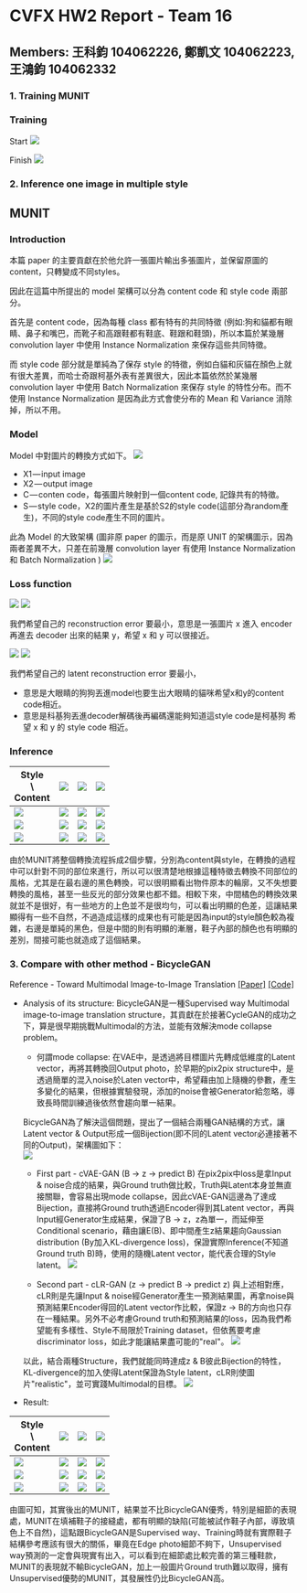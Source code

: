 
# CVFX HW2 Report  - Team 16 
## Members: 王科鈞 104062226, 鄭凱文 104062223, 王鴻鈞 104062332
### 1. Training MUNIT
### Training 
Start
![](https://i.imgur.com/IFP2hxW.png)

Finish
![](https://i.imgur.com/uzHg6vX.png)

### 2. Inference one image in multiple style
## MUNIT
### Introduction
本篇 paper 的主要貢獻在於他允許一張圖片輸出多張圖片，並保留原圖的 content，只轉變成不同styles。

因此在這篇中所提出的 model 架構可以分為 content code 和 style code 兩部分。

首先是 content code，因為每種 class 都有特有的共同特徵 (例如:狗和貓都有眼睛、鼻子和嘴巴，而靴子和高跟鞋都有鞋底、鞋跟和鞋頭)，所以本篇於某幾層 convolution layer 中使用 Instance Normalization 來保存這些共同特徵。

而 style code 部分就是單純為了保存 style 的特徵，例如白貓和灰貓在顏色上就有很大差異，而哈士奇跟柯基外表有差異很大，因此本篇依然於某幾層 convolution layer 中使用 Batch Normalization 來保存 style 的特性分布。而不使用 Instance Normalization 是因為此方式會使分布的 Mean 和 Variance 消除掉，所以不用。

### Model
Model 中對圖片的轉換方式如下。
![](https://i.imgur.com/99tdZ9H.png)

- X1 — input image
- X2 — output image
- C — conten code，每張圖片映射到一個content code, 記錄共有的特徵。
- S — style code，X2的圖片產生是基於S2的style code(這部分為random產生)，不同的style code產生不同的圖片。

此為 Model 的大致架構 (圖非原 paper 的圖示，而是原 UNIT 的架構圖示，因為兩者差異不大，只差在前幾層 convolution layer 有使用 Instance Normalization 和 Batch Normalization )
![](https://i.imgur.com/2E798Pp.png)

### Loss function
![](https://i.imgur.com/jDQJNMQ.png)
![](https://i.imgur.com/uFMza8V.png)

我們希望自己的 reconstruction error 要最小，意思是一張圖片 x 進入 encoder 再進去 decoder 出來的結果 y，希望 x 和 y 可以很接近。

![](https://i.imgur.com/DVg2YNh.png)
![](https://i.imgur.com/aTispdH.png)

我們希望自己的 latent reconstruction error 要最小，
- 意思是大眼睛的狗狗丟進model也要生出大眼睛的貓咪希望x和y的content code相近。
- 意思是科基狗丟進decoder解碼後再編碼還能夠知道這style code是柯基狗
希望 x 和 y 的 style code 相近。

### Inference
|Style<br>\\<br>Content | ![](https://i.imgur.com/ERwTuD8.png) | ![](https://i.imgur.com/o8abqOL.png) | ![](https://i.imgur.com/oGE9XYZ.png) |
|---|---|---|---|
| ![](https://i.imgur.com/DkOJSMu.jpg) | ![](https://i.imgur.com/4AeOXwn.jpg) | ![](https://i.imgur.com/ra3ZZ5G.jpg) | ![](https://i.imgur.com/fAfEorp.jpg) |
| ![](https://i.imgur.com/kzq1CbX.jpg) | ![](https://i.imgur.com/dtV8e55.jpg) | ![](https://i.imgur.com/9AqpMlp.jpg) | ![](https://i.imgur.com/aD503OB.jpg) |
| ![](https://i.imgur.com/0x8ySEM.jpg) | ![](https://i.imgur.com/d2kdfMi.jpg) | ![](https://i.imgur.com/wYhb3ut.jpg) | ![](https://i.imgur.com/3x3jsxi.jpg) 

由於MUNIT將整個轉換流程拆成2個步驟，分別為content與style，在轉換的過程中可以針對不同的部位來進行，所以可以很清楚地根據這種特徵去轉換不同部位的風格，尤其是在最右邊的黑色轉換，可以很明顯看出物件原本的輪廓，又不失想要轉換的風格，甚至一些反光的部分效果也都不錯。相較下來，中間橘色的轉換效果就並不是很好，有一些地方的上色並不是很均勻，可以看出明顯的色差，這讓結果顯得有一些不自然，不過造成這樣的成果也有可能是因為input的style顏色較為複雜，右邊是單純的黑色，但是中間的則有明顯的漸層，鞋子內部的顏色也有明顯的差別，間接可能也就造成了這個結果。

### 3. Compare with other method - BicycleGAN
Reference - Toward Multimodal Image-to-Image Translation [[Paper]](https://arxiv.org/abs/1711.11586) [[Code]](https://github.com/junyanz/BicycleGAN)

* Analysis of its structure:
BicycleGAN是一種Supervised way Multimodal image-to-image translation structure，其貢獻在於接著CycleGAN的成功之下，算是很早期挑戰Multimodal的方法，並能有效解決mode collapse problem。

    * 何謂mode collapse: 
        在VAE中，是透過將目標圖片先轉成低維度的Latent vector，再將其轉換回Output photo，於早期的pix2pix structure中，是透過簡單的混入noise於Laten vector中，希望藉由加上隨機的參數，產生多變化的結果，但根據實驗發現，添加的noise會被Generator給忽略，導致長時間訓練過後依然會趨向單一結果。

    BicycleGAN為了解決這個問題，提出了一個結合兩種GAN結構的方式，讓Latent vector & Output形成一個Bijection(即不同的Latent vector必連接著不同的Output)，架構圖如下：<br>
    ![](https://i.imgur.com/PFvVpY7.png)
    * First part - cVAE-GAN (B -> z -> predict B)
        在pix2pix中loss是拿Input & noise合成的結果，與Ground truth做比較，Truth與Latent本身並無直接關聯，會容易出現mode collapse，因此cVAE-GAN這邊為了達成Bijection，直接將Ground truth透過Encoder得到其Latent vector，再與Input經Generator生成結果，保證了B -> z，z為單一，而延伸至Conditional scenario，藉由讓E(B)、即中間產生z結果趨向Gaussian distribution (By加入KL-divergence loss)，保證實際Inference(不知道Ground truth B)時，使用的隨機Latent vector，能代表合理的Style latent。
        ![](https://i.imgur.com/82ilxpR.png)

    * Second part - cLR-GAN (z -> predict B -> predict z)
        與上述相對應，cLR則是先讓Input & noise經Generator產生一預測結果圖，再拿noise與預測結果Encoder得回的Latent vector作比較，保證z -> B的方向也只存在一種結果。另外不必考慮Ground truth和預測結果的loss，因為我們希望能有多樣性、Style不局限於Training dataset，但依舊要考慮discriminator loss，如此才能讓結果盡可能的"real"。
        ![](https://i.imgur.com/rGAoqp3.png)

    
    以此，結合兩種Structure，我們就能同時達成z & B彼此Bijection的特性，KL-divergence的加入使得Latent保證為Style latent，cLR則使圖片"realistic"，並可實踐Multimodal的目標。
    ![](https://i.imgur.com/cZbAID3.png)


* Result: 

|Style<br>\\<br>Content | ![](https://i.imgur.com/ERwTuD8.png) | ![](https://i.imgur.com/o8abqOL.png) | ![](https://i.imgur.com/oGE9XYZ.png) |
|---|---|---|---|
| ![](https://i.imgur.com/DkOJSMu.jpg) | ![](https://i.imgur.com/PbPmBf3.png) | ![](https://i.imgur.com/opwxsbJ.png) | ![](https://i.imgur.com/fxeFr8w.png) |
| ![](https://i.imgur.com/kzq1CbX.jpg) | ![](https://i.imgur.com/RWXeVX5.png) | ![](https://i.imgur.com/618xeYQ.png) | ![](https://i.imgur.com/2g7gAd6.png) |
| ![](https://i.imgur.com/0x8ySEM.jpg) | ![](https://i.imgur.com/XtfnAIB.png) | ![](https://i.imgur.com/9REIm3A.png)| ![](https://i.imgur.com/qqtcFEL.png) |

由圖可知，其實後出的MUNIT，結果並不比BicycleGAN優秀，特別是細節的表現處，MUNIT在填補鞋子的接縫處，都有明顯的缺陷(可能被試作鞋子內部，導致填色上不自然)，這點跟BicycleGAN是Supervised way、Training時就有實際鞋子結構參考應該有很大的關係，畢竟在Edge photo細節不夠下，Unsupervised way預測的一定會與現實有出入，可以看到在細節處比較完善的第三種鞋款，MUNIT的表現就不輸BicycleGAN，加上一般圖片Ground truth難以取得，擁有Unsupervised優勢的MUNIT，其發展性仍比BicycleGAN高。


